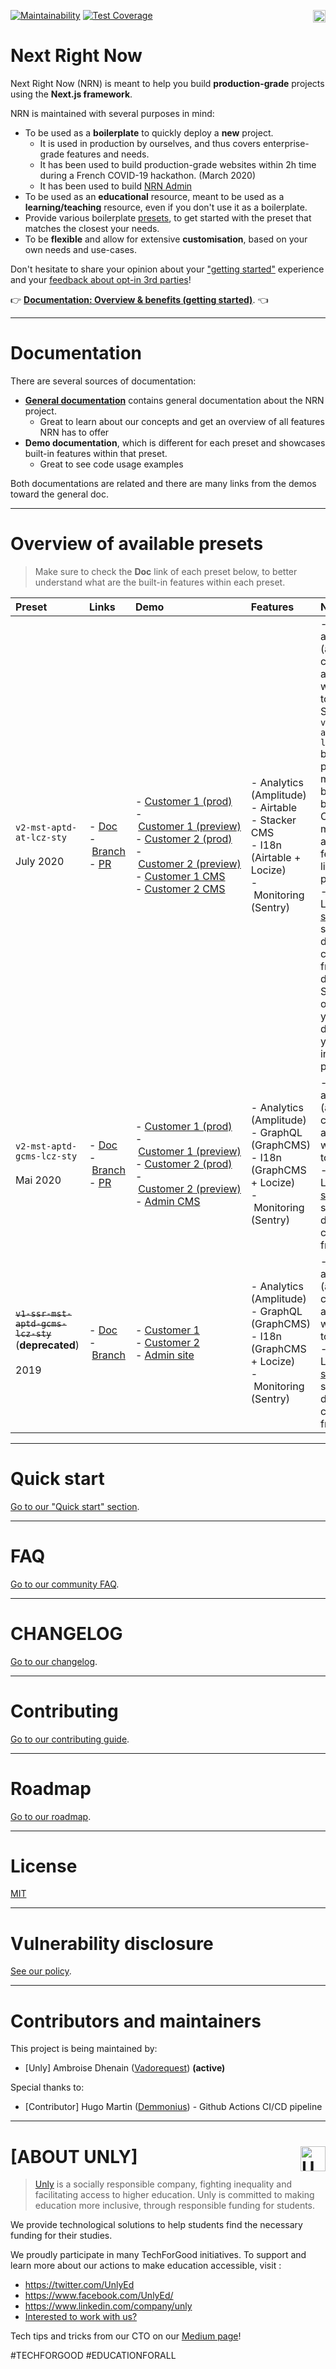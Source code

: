 <a href="https://unly.org"><img src="https://storage.googleapis.com/unly/images/ICON_UNLY.png" align="right" height="20" alt="Unly logo" title="Unly logo" /></a>
[![Maintainability](https://api.codeclimate.com/v1/badges/3f3f2c0a4106abcb9a1d/maintainability)](https://codeclimate.com/github/UnlyEd/next-right-now/maintainability)
[![Test Coverage](https://api.codeclimate.com/v1/badges/3f3f2c0a4106abcb9a1d/test_coverage)](https://codeclimate.com/github/UnlyEd/next-right-now/test_coverage)

Next Right Now
===

Next Right Now (NRN) is meant to help you build **production-grade** projects using the **Next.js framework**.

NRN is maintained with several purposes in mind:
- To be used as a **boilerplate** to quickly deploy a **new** project.
    - It is used in production by ourselves, and thus covers enterprise-grade features and needs.
    - It has been used to build production-grade websites within 2h time during a French COVID-19 hackathon. (March 2020)
    - It has been used to build [NRN Admin](https://github.com/UnlyEd/next-right-now-admin)
- To be used as an **educational** resource, meant to be used as a **learning/teaching** resource, even if you don't use it as a boilerplate.
- Provide various boilerplate [presets](./concepts/presets), to get started with the preset that matches the closest your needs.
- To be **flexible** and allow for extensive **customisation**, based on your own needs and use-cases.

Don't hesitate to share your opinion about your ["getting started"](https://github.com/UnlyEd/next-right-now/issues/14) experience and your [feedback about opt-in 3rd parties](https://github.com/UnlyEd/next-right-now/issues/13)!

:point_right: [**Documentation: Overview & benefits (getting started)**](https://unlyed.github.io/next-right-now/). :point_left:

---

# Documentation

There are several sources of documentation:
- [**General documentation**](https://unlyed.github.io/next-right-now/) contains general documentation about the NRN project.
    - Great to learn about our concepts and get an overview of all features NRN has to offer
- **Demo documentation**, which is different for each preset and showcases built-in features within that preset.
    - Great to see code usage examples

Both documentations are related and there are many links from the demos toward the general doc.

---

# Overview of available presets

> Make sure to check the **Doc** link of each preset below, to better understand what are the built-in features within each preset.

| Preset | Links | Demo | Features | Notes |
|:-------|:------|:-----|:---------|:------|
| `v2-mst-aptd-at-lcz-sty` <br /><br /> July&nbsp;2020 | -&nbsp;[Doc](https://unlyed.github.io/next-right-now/available-presets/v2-mst-aptd-at-lcz-sty) <br /> -&nbsp;[Branch](https://github.com/UnlyEd/next-right-now/tree/v2-mst-aptd-at-lcz-sty) <br /> -&nbsp;[PR](https://github.com/UnlyEd/next-right-now/pull/86) | -&nbsp;[Customer&nbsp;1&nbsp;(prod)](https://nrn-v2-mst-aptd-at-lcz-sty-c1.vercel.app/) -&nbsp;[Customer&nbsp;1&nbsp;(preview)](https://nrn-v2-mst-aptd-at-lcz-sty-c1-preview.vercel.app/) <br /> -&nbsp;[Customer&nbsp;2&nbsp;(prod)](https://nrn-v2-mst-aptd-at-lcz-sty-c2.vercel.app/) <br /> -&nbsp;[Customer&nbsp;2&nbsp;(preview)](https://nrn-v2-mst-aptd-at-lcz-sty-c2-preview.vercel.app/) <br /> -&nbsp;[Customer&nbsp;1&nbsp;CMS](https://nrn.my.stacker.app/login?api_token=be1050d1-de5e-4ae0-97c8-030a132f254b&ref=unly-nrn) <br /> -&nbsp;[Customer&nbsp;2&nbsp;CMS](https://nrn.my.stacker.app/login?api_token=c3a703bc-c4cc-42ee-aeac-03643636dbb0&ref=unly-nrn) | -&nbsp;Analytics (Amplitude)<br />-&nbsp;Airtable<br />-&nbsp;Stacker CMS<br />-&nbsp;I18n (Airtable + Locize)<br />-&nbsp;Monitoring (Sentry) | -&nbsp;Features a very rich (and complex) application with lots of tooling. Similar to `v2-mst-aptd-gcms-lcz-sty` but provides a much better build-in CMS and more advanced features like Quick preview <br />-&nbsp;Beware Locize [static i18n](https://unlyed.github.io/next-right-now/concepts/i18n#a-few-words-on-static-i18n) support doesn't come for free, nor does Stacker once you've deployed your app into production. |
| `v2-mst-aptd-gcms-lcz-sty` <br /><br /> Mai&nbsp;2020 | -&nbsp;[Doc](https://unlyed.github.io/next-right-now/available-presets/v2-mst-aptd-gcms-lcz-sty) <br /> -&nbsp;[Branch](https://github.com/UnlyEd/next-right-now/tree/v2-mst-aptd-gcms-lcz-sty) <br /> -&nbsp;[PR](https://github.com/UnlyEd/next-right-now/pull/68) | -&nbsp;[Customer&nbsp;1&nbsp;(prod)](https://nrn-v2-mst-aptd-gcms-lcz-sty-c1.vercel.app/) <br /> -&nbsp;[Customer&nbsp;1&nbsp;(preview)](https://nrn-v2-mst-aptd-gcms-lcz-sty-c1-preview.vercel.app/) <br /> -&nbsp;[Customer&nbsp;2&nbsp;(prod)](https://nrn-v2-mst-aptd-gcms-lcz-sty-c2.vercel.app/) <br /> -&nbsp;[Customer&nbsp;2&nbsp;(preview)](https://nrn-v2-mst-aptd-gcms-lcz-sty-c2-preview.vercel.app/) <br /> -&nbsp;[Admin&nbsp;CMS](https://nrn-admin.now.sh/) | -&nbsp;Analytics (Amplitude)<br />-&nbsp;GraphQL (GraphCMS)<br />-&nbsp;I18n (GraphCMS + Locize)<br />-&nbsp;Monitoring (Sentry) | -&nbsp;Features a very rich (and complex) application with lots of tooling. <br />-&nbsp;Beware Locize [static i18n](https://unlyed.github.io/next-right-now/concepts/i18n#a-few-words-on-static-i18n) support doesn't come for free. |
| ~~`v1-ssr-mst-aptd-gcms-lcz-sty`~~ (**deprecated**) <br /><br /> 2019 | -&nbsp;[Doc](https://unlyed.github.io/next-right-now/available-presets/v1-ssr-mst-aptd-gcms-lcz-sty) <br /> -&nbsp;[Branch](https://github.com/UnlyEd/next-right-now/tree/v1-ssr-mst-aptd-gcms-lcz-sty) | -&nbsp;[Customer&nbsp;1](https://nrn-v1-ssr-mst-aptd-gcms-lcz-sty-c1.now.sh/) <br /> -&nbsp;[Customer&nbsp;2](https://nrn-v1-ssr-mst-aptd-gcms-lcz-sty-c2.now.sh/) <br /> -&nbsp;[Admin site](https://nrn-admin.unly.now.sh/) | -&nbsp;Analytics (Amplitude)<br />-&nbsp;GraphQL (GraphCMS)<br />-&nbsp;I18n (GraphCMS + Locize)<br />-&nbsp;Monitoring (Sentry) | -&nbsp;Features a very rich (and complex) application with lots of tooling. <br />-&nbsp;Beware Locize [static i18n](https://unlyed.github.io/next-right-now/concepts/i18n#a-few-words-on-static-i18n) support doesn't come for free. |

---

# Quick start

[Go to our "Quick start" section](https://unlyed.github.io/next-right-now/getting-started/quick-start).

---

# FAQ

[Go to our community FAQ](https://unlyed.github.io/next-right-now/faq).

---

# CHANGELOG

[Go to our changelog](https://unlyed.github.io/next-right-now/changelog).

---

# Contributing

[Go to our contributing guide](https://unlyed.github.io/next-right-now/contributing).

---

# Roadmap

[Go to our roadmap](https://unlyed.github.io/next-right-now/roadmap).

---

# License

[MIT](LICENSE)

---

# Vulnerability disclosure

[See our policy](https://github.com/UnlyEd/Unly).

---

# Contributors and maintainers

This project is being maintained by:
- [Unly] Ambroise Dhenain ([Vadorequest](https://github.com/vadorequest)) **(active)**

Special thanks to:
- [Contributor] Hugo Martin ([Demmonius](https://github.com/Demmonius)) - Github Actions CI/CD pipeline

---

# **[ABOUT UNLY]** <a href="https://unly.org"><img src="https://storage.googleapis.com/unly/images/ICON_UNLY.png" height="40" align="right" alt="Unly logo" title="Unly logo" /></a>

> [Unly](https://unly.org) is a socially responsible company, fighting inequality and facilitating access to higher education.
> Unly is committed to making education more inclusive, through responsible funding for students.

We provide technological solutions to help students find the necessary funding for their studies.

We proudly participate in many TechForGood initiatives. To support and learn more about our actions to make education accessible, visit :
- https://twitter.com/UnlyEd
- https://www.facebook.com/UnlyEd/
- https://www.linkedin.com/company/unly
- [Interested to work with us?](https://jobs.zenploy.io/unly/about)

Tech tips and tricks from our CTO on our [Medium page](https://medium.com/unly-org/tech/home)!

#TECHFORGOOD #EDUCATIONFORALL
